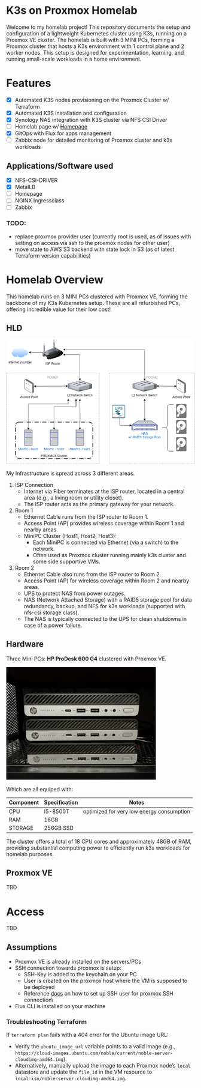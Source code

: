 # K3s on Proxmox Homelab

Welcome to my homelab project! This repository documents the setup and configuration of a lightweight Kubernetes cluster using K3s, running on a Proxmox VE cluster. The homelab is built with 3 MINI PCs, forming a Proxmox cluster that hosts a K3s environment with 1 control plane and 2 worker nodes. This setup is designed for experimentation, learning, and running small-scale workloads in a home environment.

# Features

- [x] Automated K3S nodes provisioning on the Proxmox Cluster w/ Terraform
- [x] Automated K3S installation and configuration
- [x] Synology NAS integration with K3S cluster via NFS CSI Driver
- [ ] Homelab page w/ [Homepage](https://gethomepage.dev/)
- [x] GitOps with Flux for apps management
- [ ] Zabbix node for detailed monitoring of Proxmox cluster and k3s workloads
  
## Applications/Software used

- [x] NFS-CSI-DRIVER
- [x] MetalLB
- [ ] Homepage
- [ ] NGINX Ingressclass
- [ ] Zabbix

### TODO:

- replace proxmox provider user (currently root is used, as of issues with setting on access via ssh to the proxmox nodes for other user)
- move state to AWS S3 backend with state lock in S3 (as of latest Terraform version capabilities)

# Homelab Overview

This homelab runs on 3 MINI PCs clustered with Proxmox VE, forming the backbone of my K3s Kubernetes setup. These are all refurbished PCs, offering incredible value for their low cost!

## HLD

<img src="img/homelab-hld.png" alt="drawing" width="600"/>

My Infrastructure is spread across 3 different areas.

1. ISP Connection
    - Internet via Fiber terminates at the ISP router, located in a central area (e.g., a living room or utility closet).
    - The ISP router acts as the primary gateway for your network.
2. Room 1
    - Ethernet Cable runs from the ISP router to Room 1.
    - Access Point (AP) provides wireless coverage within Room 1 and nearby areas.
    - MiniPC Cluster (Host1, Host2, Host3):
        - Each MiniPC is connected via Ethernet (via a switch) to the network.
        - Often used as Proxmox cluster running mainly k3s cluster and some side supportive VMs.
3. Room 2
    - Ethernet Cable also runs from the ISP router to Room 2.
    - Access Point (AP) for wireless coverage within Room 2 and nearby areas.
    - UPS to protect NAS from power outages.
    - NAS (Network Attached Storage) with a RAID5 storage pool for data redundancy, backup, and NFS for k3s workloads (supported with nfs-csi storage class).
    - The NAS is typically connected to the UPS for clean shutdowns in case of a power failure.

## Hardware

Three Mini PCs: **HP ProDesk 600 G4** clustered with Proxmox VE.

<img src="img/prodesk-cluster.jpg" alt="drawing" width="400"/>

Which are all equiped with:

| Component | Specification | Notes                                     |
|-----------|---------------|-------------------------------------------|
| CPU       | I5-8500T      | optimized for very low energy consumption |
| RAM       | 16GB          |                                           |
| STORAGE   | 256GB SSD     |                                           |

The cluster offers a total of 18 CPU cores and approximately 48GB of RAM, providing substantial computing power to efficiently run k3s workloads for homelab purposes.

## Proxmox VE

TBD

# Access

TBD

## Assumptions

- Proxmox VE is already installed on the servers/PCs
- SSH connection towards proxmox is setup:
    - SSH-Key is added to the keychain on your PC
    - User is created on the proxmox host where the VM is supposed to be deployed
    - Reference [docs](https://registry.terraform.io/providers/bpg/proxmox/latest/docs#ssh-user) on how to set up SSH user for proxmox SSH connection\
- Flux CLI is installed on your machine

### Troubleshooting Terraform

If `terraform plan` fails with a 404 error for the Ubuntu image URL:
- Verify the `ubuntu_image_url` variable points to a valid image (e.g., `https://cloud-images.ubuntu.com/noble/current/noble-server-cloudimg-amd64.img`).
- Alternatively, manually upload the image to each Proxmox node’s `local` datastore and update the `file_id` in the VM resource to `local:iso/noble-server-cloudimg-amd64.img`.
